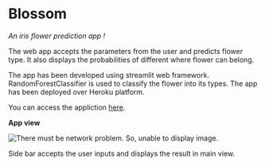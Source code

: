 # Blossom
_An iris flower prediction app !_

The web app accepts the parameters from the user and predicts flower type.
It also displays the probabilities of different where flower can belong.

The app has been developed using streamlit web framework.
RandomForestClassifier is used to classify the flower into its types.
The app has been deployed over Heroku platform.

You can access the appliction [here](https://blossom-predict.herokuapp.com/).

**App view**

![There must be network problem. So, unable to display image.](https://github.com/shreyasGarud/Blossom/blob/master/AppView.png?raw=true)


Side bar accepts the user inputs and displays the result in main view.

